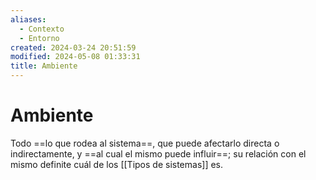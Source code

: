 ```yaml
---
aliases:
  - Contexto
  - Entorno
created: 2024-03-24 20:51:59
modified: 2024-05-08 01:33:31
title: Ambiente
---
```


# Ambiente

Todo ==lo que rodea al sistema==, que puede afectarlo directa o indirectamente, y ==al cual el mismo puede influir==; su relación con el mismo definite cuál de los [[Tipos de sistemas]] es.
